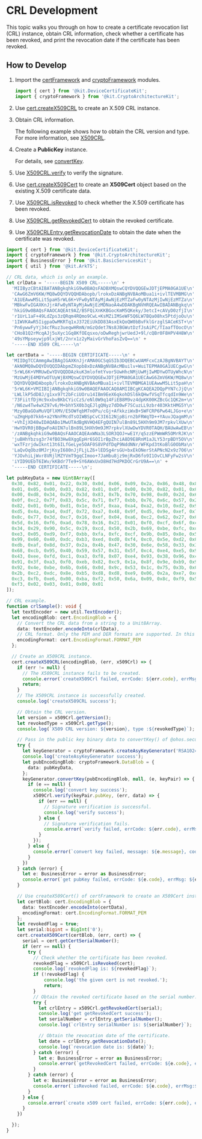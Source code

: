 # CRL Development

This topic walks you through on how to create a certificate revocation list (CRL) instance, obtain CRL information, check whether a certificate has been revoked, and print the revocation date if the certificate has been revoked.

## How to Develop

1. Import the [certFramework](../../reference/apis-device-certificate-kit/js-apis-cert.md) and [cryptoFramework](../../reference/apis-crypto-architecture-kit/js-apis-cryptoFramework.md) modules.
   ```ts
   import { cert } from '@kit.DeviceCertificateKit';
   import { cryptoFramework } from '@kit.CryptoArchitectureKit';
   ```

2. Use [cert.createX509CRL](../../reference/apis-device-certificate-kit/js-apis-cert.md#certcreatex509crl11) to create an X.509 CRL instance.

3. Obtain CRL information.

   The following example shows how to obtain the CRL version and type. For more information, see [X509CRL](../../reference/apis-device-certificate-kit/js-apis-cert.md#x509crl11).

4. Create a **PublicKey** instance.

   For details, see [convertKey](../../reference/apis-crypto-architecture-kit/js-apis-cryptoFramework.md#convertkey-3).

5. Use [X509CRL.verify](../../reference/apis-device-certificate-kit/js-apis-cert.md#verify11) to verify the signature.

6. Use [cert.createX509Cert](../../reference/apis-device-certificate-kit/js-apis-cert.md#certcreatex509cert) to create an **X509Cert** object based on the existing X.509 certificate data.

7. Use [X509CRL.isRevoked](../../reference/apis-device-certificate-kit/js-apis-cert.md#isrevoked11) to check whether the X.509 certificate has been revoked.

8. Use [X509CRL.getRevokedCert](../../reference/apis-device-certificate-kit/js-apis-cert.md#getrevokedcert11) to obtain the revoked certificate.

9.  Use [X509CRLEntry.getRevocationDate](../../reference/apis-device-certificate-kit/js-apis-cert.md#getrevocationdate11) to obtain the date when the certificate was revoked.

```ts
import { cert } from '@kit.DeviceCertificateKit';
import { cryptoFramework } from '@kit.CryptoArchitectureKit';
import { BusinessError } from '@kit.BasicServicesKit';
import { util } from '@kit.ArkTS';

// CRL data, which is only an example.
let crlData = '-----BEGIN X509 CRL-----\n' +
  'MIIByzCBtAIBATANBgkqhkiG9w0BAQsFADBXMQswCQYDVQQGEwJDTjEPMA0GA1UE\n' +
  'CAwG6ZmV6KW/MQ8wDQYDVQQHDAbopb/lrokxDzANBgNVBAoMBua1i+ivlTEVMBMG\n' +
  'A1UEAwwM5Lit5paH5rWL6K+VFw0yNTAyMjAwNjEzMTZaFw0yNTAzMjIwNjEzMTZa\n' +
  'MBkwFwIGAXKnJjrAFw0yNTAyMjAwNjEzMDNaoA4wDDAKBgNVHRQEAwIBADANBgkq\n' +
  'hkiG9w0BAQsFAAOCAQEAt9AZ/B5FQiXnKKBGocKmM5QKeky/3etcI+cAVyD0zfjI\n' +
  'r1UrL1aF+49LdZps3zQRqm4RQmo9CwL+KsMZiIMSeWF5Q6LW7BQa08hx5PtdjoOu\n' +
  '1IWVKAwR5IigpaOwMKRTq1xJ372EiUkDD83AsxEkQoQW0bBvFklGrzglSACeKST+\n' +
  'Pn6ywwFyYj34cfRuz3ueqwHRmN/mGzQdet7Ns8JBGWutDzfJsAiPC/TIaafTOocO\n' +
  'CHo81Q2rMcqAJj5uXyc1Gq8KfOEqsxo/oDwReghjwrUedJ+9l/cQBr0F8HPV4H8W\n' +
  '49sYMpseywjp9lxjWt/2nrx1z2yMaivGrVhoFasZvQ==\n' +
  '-----END X509 CRL-----\n'

let certData = '-----BEGIN CERTIFICATE-----\n' +
  'MIIDgTCCAmmgAwIBAgIGAXKnJjrAMA0GCSqGSIb3DQEBCwUAMFcxCzAJBgNVBAYT\n' +
  'AkNOMQ8wDQYDVQQIDAbpmZXopb8xDzANBgNVBAcMBuilv+WuiTEPMA0GA1UECgwG\n' +
  '5rWL6K+VMRUwEwYDVQQDDAzkuK3mlofmtYvor5UwHhcNMjUwMjIwMDYwOTUyWhcN\n' +
  'MzUwMjE4MDYwOTUyWjBXMQswCQYDVQQGEwJDTjEPMA0GA1UECAwG6ZmV6KW/MQ8w\n' +
  'DQYDVQQHDAbopb/lrokxDzANBgNVBAoMBua1i+ivlTEVMBMGA1UEAwwM5Lit5paH\n' +
  '5rWL6K+VMIIBIjANBgkqhkiG9w0BAQEFAAOCAQ8AMIIBCgKCAQEA2DQpPYN7cJjQ\n' +
  'LWLlkP5dD8J/g1xx97t2bFciUOru14IBm9EeX6qkohDSl6kQHwfVSqTfcqdIn9We\n' +
  '73FiitfDjHc9xxbvBKbCYicCzS/eNl0W9q14FiEB8M9vz4dpKK00KZBcGc1QK2m+\n' +
  '/N6zw4Tw4wXZ97v6/M+bhY5X0b3qEJlgQNyz7dD0wF7SCuzLL9zbr403KktHMG5Y\n' +
  'MzyOBaGOaMuVQFlXMV/E5OWfqbM7n0Pu/cGj+AfkkziWxB+5WFCRP6Pw64LJGo+e\n' +
  'uZHgHp07kk6+a2YNnFMcdTsOIWBSpCvC3I612NjpBirn2bFRWqTD++YAuvJQagmM\n' +
  '+VhIjXD48wIDAQABo1MwUTAdBgNVHQ4EFgQUIN7ulBn89L5HXh9m9JM7rpkvlXUw\n' +
  'HwYDVR0jBBgwFoAUIN7ulBn89L5HXh9m9JM7rpkvlXUwDwYDVR0TAQH/BAUwAwEB\n' +
  '/zANBgkqhkiG9w0BAQsFAAOCAQEAxWNa3LSOR3QOJ+wE1Y/q5zzEPWmWR5OMrRJK\n' +
  'juBHhYbzsg3r74fBO3Hw8XggEpHr6SOI1rBpZhciA8D9E8RnM1aJLY53rpBDY5OV\n' +
  'wxTFzrjdwIknt13t6ILfGeLye5OAF0S8VPdfDqP9NddNNr/WFKpd3tKoBlG0ObMa\n' +
  'LaQvOqObz0MJrjKsyI680nJjFLjLZ6+lEDSg4rsGU+bxEkONerStAPNcN2x9z7O6\n' +
  'YJOvhiLjWvr8VRjlMZYVmT9gqCImoo+7JaHbu8jz9mjRxD6fo9I1OvCLNFyFw2sV\n' +
  'iYID9UEbT6IWv/kKBdr7Te9+SY6AWxUxO8Hd7HdPKDOCrGrU9A==\n' +
  '-----END CERTIFICATE-----\n';

let pubKeyData = new Uint8Array([
  0x30, 0x82, 0x01, 0x22, 0x30, 0x0d, 0x06, 0x09, 0x2a, 0x86, 0x48, 0x86, 0xf7, 0x0d, 0x01, 0x01,
  0x01, 0x05, 0x00, 0x03, 0x82, 0x01, 0x0f, 0x00, 0x30, 0x82, 0x01, 0x0a, 0x02, 0x82, 0x01, 0x01,
  0x00, 0xd8, 0x34, 0x29, 0x3d, 0x83, 0x7b, 0x70, 0x98, 0xd0, 0x2d, 0x62, 0xe5, 0x90, 0xfe, 0x5d,
  0x0f, 0xc2, 0x7f, 0x83, 0x5c, 0x71, 0xf7, 0xbb, 0x76, 0x6c, 0x57, 0x22, 0x50, 0xea, 0xee, 0xd7,
  0x82, 0x01, 0x9b, 0xd1, 0x1e, 0x5f, 0xaa, 0xa4, 0xa2, 0x10, 0xd2, 0x97, 0xa9, 0x10, 0x1f, 0x07,
  0xd5, 0x4a, 0xa4, 0xdf, 0x72, 0xa7, 0x48, 0x9f, 0xd5, 0x9e, 0xef, 0x71, 0x62, 0x8a, 0xd7, 0xc3,
  0x8c, 0x77, 0x3d, 0xc7, 0x16, 0xef, 0x04, 0xa6, 0xc2, 0x62, 0x27, 0x02, 0xcd, 0x2f, 0xde, 0x36,
  0x5d, 0x16, 0xf6, 0xad, 0x78, 0x16, 0x21, 0x01, 0xf0, 0xcf, 0x6f, 0xcf, 0x87, 0x69, 0x28, 0xad,
  0x34, 0x29, 0x90, 0x5c, 0x19, 0xcd, 0x50, 0x2b, 0x69, 0xbe, 0xfc, 0xde, 0xb3, 0xc3, 0x84, 0xf0,
  0xe3, 0x05, 0xd9, 0xf7, 0xbb, 0xfa, 0xfc, 0xcf, 0x9b, 0x85, 0x8e, 0x57, 0xd1, 0xbd, 0xea, 0x10,
  0x99, 0x60, 0x40, 0xdc, 0xb3, 0xed, 0xd0, 0xf4, 0xc0, 0x5e, 0xd2, 0x0a, 0xec, 0xcb, 0x2f, 0xdc,
  0xdb, 0xaf, 0x8d, 0x37, 0x2a, 0x4b, 0x47, 0x30, 0x6e, 0x58, 0x33, 0x3c, 0x8e, 0x05, 0xa1, 0x8e,
  0x68, 0xcb, 0x95, 0x40, 0x59, 0x57, 0x31, 0x5f, 0xc4, 0xe4, 0xe5, 0x9f, 0xa9, 0xb3, 0x3b, 0x9f,
  0x43, 0xee, 0xfd, 0xc1, 0xa3, 0xf8, 0x07, 0xe4, 0x93, 0x38, 0x96, 0xc4, 0x1f, 0xb9, 0x58, 0x50,
  0x91, 0x3f, 0xa3, 0xf0, 0xeb, 0x82, 0xc9, 0x1a, 0x8f, 0x9e, 0xb9, 0x91, 0xe0, 0x1e, 0x9d, 0x3b,
  0x92, 0x4e, 0xbe, 0x6b, 0x66, 0x0d, 0x9c, 0x53, 0x1c, 0x75, 0x3b, 0x0e, 0x21, 0x60, 0x52, 0xa4,
  0x2b, 0xc2, 0xdc, 0x8e, 0xb5, 0xd8, 0xd8, 0xe9, 0x06, 0x2a, 0xe7, 0xd9, 0xb1, 0x51, 0x5a, 0xa4,
  0xc3, 0xfb, 0xe6, 0x00, 0xba, 0xf2, 0x50, 0x6a, 0x09, 0x8c, 0xf9, 0x58, 0x48, 0x8d, 0x70, 0xf8,
  0xf3, 0x02, 0x03, 0x01, 0x00, 0x01
]);

// CRL example.
function crlSample(): void {
  let textEncoder = new util.TextEncoder();
  let encodingBlob: cert.EncodingBlob = {
    // Convert the CRL data from a string to a Unit8Array.
    data: textEncoder.encodeInto(crlData),
    // CRL format. Only the PEM and DER formats are supported. In this example, the CRL is in PEM format.
    encodingFormat: cert.EncodingFormat.FORMAT_PEM
  };

  // Create an X509CRL instance.
  cert.createX509CRL(encodingBlob, (err, x509Crl) => {
    if (err != null) {
      // The X509CRL instance fails to be created.
      console.error(`createX509Crl failed, errCode: ${err.code}, errMsg:${err.message} `);
      return;
    }
    // The X509CRL instance is successfully created.
    console.log('createX509CRL success');

    // Obtain the CRL version.
    let version = x509Crl.getVersion();
    let revokedType = x509Crl.getType();
    console.log(`X509 CRL version: ${version}, type :${revokedType}`);

    // Pass in the public key binary data to convertKey() of @ohos.security.cryptoFramework to obtain a public key instance.
    try {
      let keyGenerator = cryptoFramework.createAsyKeyGenerator('RSA1024|PRIMES_3');
      console.log('createAsyKeyGenerator success');
      let pubEncodingBlob: cryptoFramework.DataBlob = {
        data: pubKeyData,
      };
      keyGenerator.convertKey(pubEncodingBlob, null, (e, keyPair) => {
        if (e == null) {
          console.log('convert key success');
          x509Crl.verify(keyPair.pubKey, (err, data) => {
            if (err == null) {
              // Signature verification is successful.
              console.log('verify success');
            } else {
              // Signature verification fails.
              console.error(`verify failed, errCode: ${err.code}, errMsg: ${err.message}`);
            }
          });
        } else {
          console.error(`convert key failed, message: ${e.message}, code: ${e.code} `);
        }
      })
    } catch (error) {
      let e: BusinessError = error as BusinessError;
      console.error(`get pubKey failed, errCode: ${e.code}, errMsg: ${e.message}` );
    }

    // Use createX509Cert() of certFramework to create an X509Cert instance.
    let certBlob: cert.EncodingBlob = {
      data: textEncoder.encodeInto(certData),
      encodingFormat: cert.EncodingFormat.FORMAT_PEM
    };
    let revokedFlag = true;
    let serial:bigint = BigInt('0');
    cert.createX509Cert(certBlob, (err, cert) => {
      serial = cert.getCertSerialNumber();
      if (err == null) {
        try {
          // Check whether the certificate has been revoked.
          revokedFlag = x509Crl.isRevoked(cert);
          console.log(`revokedFlag is: ${revokedFlag}`);
          if (!revokedFlag) {
              console.log('the given cert is not revoked.');
              return;
          }
          // Obtain the revoked certificate based on the serial number.
          try {
            let crlEntry = x509Crl.getRevokedCert(serial);
            console.log('get getRevokedCert success');
            let serialNumber = crlEntry.getSerialNumber();
            console.log(`crlEntry serialNumber is: ${serialNumber}`);

            // Obtain the revocation date of the certificate.
            let date = crlEntry.getRevocationDate();
            console.log(`revocation date is: ${date}`);
          } catch (error) {
            let e: BusinessError = error as BusinessError;
            console.error(`getRevokedCert failed, errCode: ${e.code}, errMsg: ${e.message}`);
          }
        } catch (error) {
          let e: BusinessError = error as BusinessError;
          console.error(`isRevoked failed, errCode: ${e.code}, errMsg:${e.message}`);
        }
      } else {
        console.error(`create x509 cert failed, errCode: ${err.code}, errMsg: ${err.message}`);
      }
    })

  });
}
```
